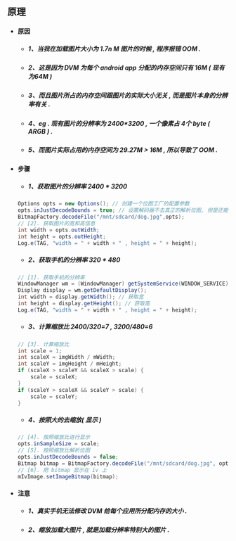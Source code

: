 ## 原理

* #### 原因

  * ##### 1、当我在加载图片大小为 1.7n M 图片的时候 , 程序报错 OOM .
  * ##### 2、这是因为 DVM 为每个 android app 分配的内存空间只有 16M \( 现有为64M \)
  * ##### 3、而且图片所占的内存空间跟图片的实际大小无关 , 而是图片本身的分辨率有关 .
  * ##### 4、eg . 现有图片的分辨率为 2400\*3200 , 一个像素占 4个 byte \( ARGB \) .
  * ##### 5、而图片实际占用的内存空间为 29.27M &gt; 16M , 所以导致了 OOM .
* #### 步骤

  * ##### 1、获取图片的分辨率 2400 \* 3200

  ```java
  Options opts = new Options(); // 创建一个位图工厂的配置参数
  opts.inJustDecodeBounds = true; // 设置解码器不去真正的解析位图, 但是还能够获取图片的宽和高信息
  BitmapFactory.decodeFile("/mnt/sdcard/dog.jpg",opts);
  // [2]. 获取图片的宽和高信息
  int width = opts.outWidth;
  int height = opts.outHeight;
  Log.e(TAG, "width = " + width + " , height = " + height);
  ```

  * ##### 2、获取手机的分辨率 320 \* 480

  ```java
  // [1]. 获取手机的分辨率
  WindowManager wm = (WindowManager) getSystemService(WINDOW_SERVICE); // smsManager TelPhoneManager
  Display display = wm.getDefaultDisplay();
  int width = display.getWidth(); // 获取宽
  int height = display.getHeight(); // 获取高
  Log.e(TAG, "width = " + width + " , height = " + height);
  ```

  * ##### 3、计算缩放比 2400/320=7 , 3200/480=6

  ```java
  // [3]. 计算缩放比
  int scale = 1;
  int scaleX = imgWidth / mWidth;
  int scaleY = imgHeight / mHeight;
  if (scaleX > scaleY && scaleX > scale) {
      scale = scaleX;
  }
  if (scaleY > scaleX && scaleY > scale) {
      scale = scaleY;
  }
  ```

  * ##### 4、按照大的去缩放\( 显示 \)

  ```java
  // [4]. 按照缩放比进行显示
  opts.inSampleSize = scale;
  // [5]. 按照缩放比解析位图
  opts.inJustDecodeBounds = false;
  Bitmap bitmap = BitmapFactory.decodeFile("/mnt/sdcard/dog.jpg", opts);
  // [6]. 把 bitmap 显示在 iv 上
  mIvImage.setImageBitmap(bitmap);
  ```
* #### 注意

  * ##### 1、真实手机无法修改 DVM 给每个应用所分配内存的大小 .
  * ##### 2、缩放加载大图片 , 就是加载分辨率特别大的图片 .



